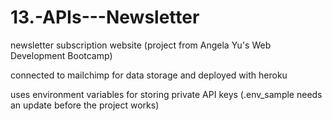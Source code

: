 # 13.-APIs---Newsletter
newsletter subscription website (project from Angela Yu's Web Development Bootcamp)

connected to mailchimp for data storage and deployed with heroku 

uses environment variables for storing private API keys
(.env_sample needs an update before the project works)
